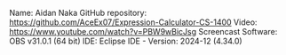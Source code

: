 Name: Aidan Naka
GitHub repository: https://github.com/AceEx07/Expression-Calculator-CS-1400
Video: https://www.youtube.com/watch?v=PBW9wBicJsg
Screencast Software: OBS v31.0.1 (64 bit)
IDE: Eclipse IDE - Version: 2024-12 (4.34.0)
